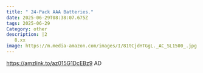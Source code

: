 ```yaml
---
title: " 24-Pack AAA Batteries."
date: 2025-06-29T08:38:07.675Z
tags: 2025-06-29
Category: other
description: |2
   8.xx
image: https://m.media-amazon.com/images/I/81tCjdHTGgL._AC_SL1500_.jpg
---
```

https://amzlink.to/az015G1DcEBz9
AD